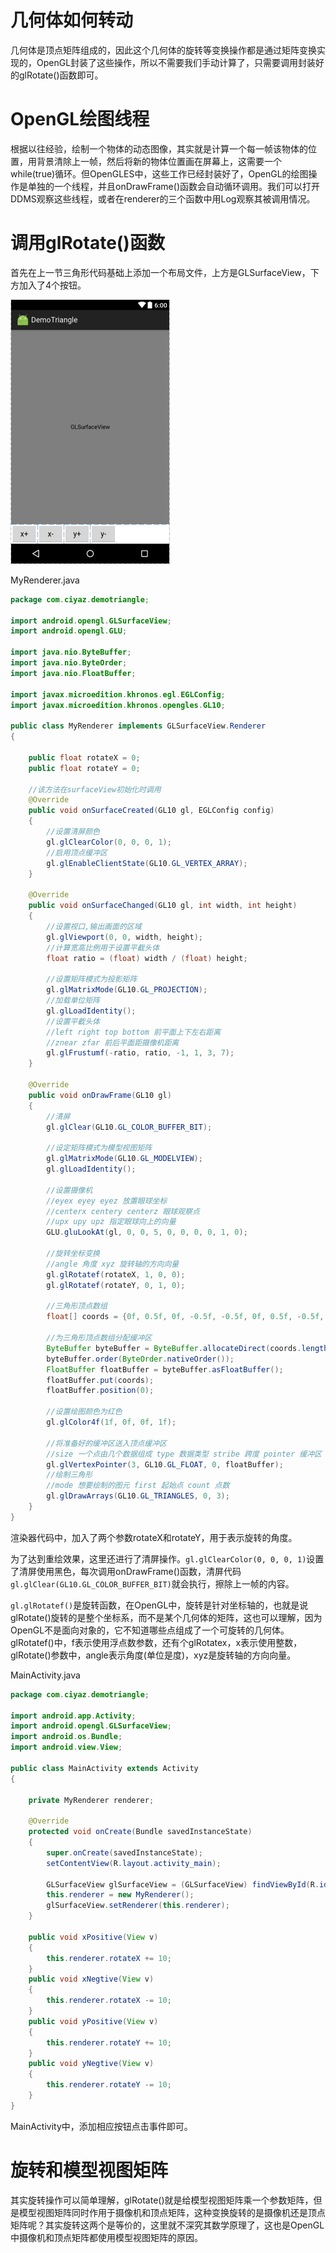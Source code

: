 # 几何体如何转动

几何体是顶点矩阵组成的，因此这个几何体的旋转等变换操作都是通过矩阵变换实现的，OpenGL封装了这些操作，所以不需要我们手动计算了，只需要调用封装好的glRotate()函数即可。

# OpenGL绘图线程

根据以往经验，绘制一个物体的动态图像，其实就是计算一个每一帧该物体的位置，用背景清除上一帧，然后将新的物体位置画在屏幕上，这需要一个while(true)循环。但OpenGLES中，这些工作已经封装好了，OpenGL的绘图操作是单独的一个线程，并且onDrawFrame()函数会自动循环调用。我们可以打开DDMS观察这些线程，或者在renderer的三个函数中用Log观察其被调用情况。

# 调用glRotate()函数
首先在上一节三角形代码基础上添加一个布局文件，上方是GLSurfaceView，下方加入了4个按钮。

![](res/1.png)

MyRenderer.java
```java
package com.ciyaz.demotriangle;

import android.opengl.GLSurfaceView;
import android.opengl.GLU;

import java.nio.ByteBuffer;
import java.nio.ByteOrder;
import java.nio.FloatBuffer;

import javax.microedition.khronos.egl.EGLConfig;
import javax.microedition.khronos.opengles.GL10;

public class MyRenderer implements GLSurfaceView.Renderer
{

	public float rotateX = 0;
	public float rotateY = 0;

	//该方法在surfaceView初始化时调用
	@Override
	public void onSurfaceCreated(GL10 gl, EGLConfig config)
	{
		//设置清屏颜色
		gl.glClearColor(0, 0, 0, 1);
		//启用顶点缓冲区
		gl.glEnableClientState(GL10.GL_VERTEX_ARRAY);
	}

	@Override
	public void onSurfaceChanged(GL10 gl, int width, int height)
	{
		//设置视口,输出画面的区域
		gl.glViewport(0, 0, width, height);
		//计算宽高比例用于设置平截头体
		float ratio = (float) width / (float) height;

		//设置矩阵模式为投影矩阵
		gl.glMatrixMode(GL10.GL_PROJECTION);
		//加载单位矩阵
		gl.glLoadIdentity();
		//设置平截头体
		//left right top bottom 前平面上下左右距离
		//znear zfar 前后平面距摄像机距离
		gl.glFrustumf(-ratio, ratio, -1, 1, 3, 7);
	}

	@Override
	public void onDrawFrame(GL10 gl)
	{
		//清屏
		gl.glClear(GL10.GL_COLOR_BUFFER_BIT);

		//设定矩阵模式为模型视图矩阵
		gl.glMatrixMode(GL10.GL_MODELVIEW);
		gl.glLoadIdentity();

		//设置摄像机
		//eyex eyey eyez 放置眼球坐标
		//centerx centery centerz 眼球观察点
		//upx upy upz 指定眼球向上的向量
		GLU.gluLookAt(gl, 0, 0, 5, 0, 0, 0, 0, 1, 0);

		//旋转坐标变换
		//angle 角度 xyz 旋转轴的方向向量
		gl.glRotatef(rotateX, 1, 0, 0);
		gl.glRotatef(rotateY, 0, 1, 0);

		//三角形顶点数组
		float[] coords = {0f, 0.5f, 0f, -0.5f, -0.5f, 0f, 0.5f, -0.5f, 0f};

		//为三角形顶点数组分配缓冲区
		ByteBuffer byteBuffer = ByteBuffer.allocateDirect(coords.length * 4);
		byteBuffer.order(ByteOrder.nativeOrder());
		FloatBuffer floatBuffer = byteBuffer.asFloatBuffer();
		floatBuffer.put(coords);
		floatBuffer.position(0);

		//设置绘图颜色为红色
		gl.glColor4f(1f, 0f, 0f, 1f);

		//将准备好的缓冲区送入顶点缓冲区
		//size 一个点由几个数据组成 type 数据类型 stribe 跨度 pointer 缓冲区
		gl.glVertexPointer(3, GL10.GL_FLOAT, 0, floatBuffer);
		//绘制三角形
		//mode 想要绘制的图元 first 起始点 count 点数
		gl.glDrawArrays(GL10.GL_TRIANGLES, 0, 3);
	}
}
```

渲染器代码中，加入了两个参数rotateX和rotateY，用于表示旋转的角度。

为了达到重绘效果，这里还进行了清屏操作。`gl.glClearColor(0, 0, 0, 1)`设置了清屏使用黑色，每次调用onDrawFrame()函数，清屏代码`gl.glClear(GL10.GL_COLOR_BUFFER_BIT)`就会执行，擦除上一帧的内容。

`gl.glRotatef()`是旋转函数，在OpenGL中，旋转是针对坐标轴的，也就是说glRotate()旋转的是整个坐标系，而不是某个几何体的矩阵，这也可以理解，因为OpenGL不是面向对象的，它不知道哪些点组成了一个可旋转的几何体。glRotatef()中，f表示使用浮点数参数，还有个glRotatex，x表示使用整数，glRotate()参数中，angle表示角度(单位是度)，xyz是旋转轴的方向向量。

MainActivity.java
```java
package com.ciyaz.demotriangle;

import android.app.Activity;
import android.opengl.GLSurfaceView;
import android.os.Bundle;
import android.view.View;

public class MainActivity extends Activity
{

	private MyRenderer renderer;

	@Override
	protected void onCreate(Bundle savedInstanceState)
	{
		super.onCreate(savedInstanceState);
		setContentView(R.layout.activity_main);

		GLSurfaceView glSurfaceView = (GLSurfaceView) findViewById(R.id.glsv);
		this.renderer = new MyRenderer();
		glSurfaceView.setRenderer(this.renderer);
	}

	public void xPositive(View v)
	{
		this.renderer.rotateX += 10;
	}
	public void xNegtive(View v)
	{
		this.renderer.rotateX -= 10;
	}
	public void yPositive(View v)
	{
		this.renderer.rotateY += 10;
	}
	public void yNegtive(View v)
	{
		this.renderer.rotateY -= 10;
	}
}
```

MainActivity中，添加相应按钮点击事件即可。

# 旋转和模型视图矩阵

其实旋转操作可以简单理解，glRotate()就是给模型视图矩阵乘一个参数矩阵，但是模型视图矩阵同时作用于摄像机和顶点矩阵，这种变换旋转的是摄像机还是顶点矩阵呢？其实旋转这两个是等价的，这里就不深究其数学原理了，这也是OpenGL中摄像机和顶点矩阵都使用模型视图矩阵的原因。
